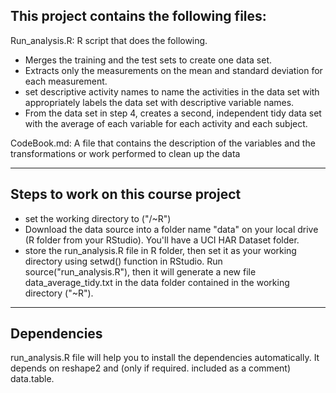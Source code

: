 ﻿This project contains the following files:
---------------------------------------------------------------------
Run_analysis.R: R script  that does the following. 

- Merges the training and the test sets to create one data set.
- Extracts only the measurements on the mean and standard deviation for each measurement. 
- set descriptive activity names to name the activities in the data set with appropriately labels the data set with descriptive variable names. 
- From the data set in step 4, creates a second, independent tidy data set with the average of each variable for each activity and each subject.

CodeBook.md: A file that contains the description of the variables and the transformations or work  performed to clean up the data 

---------------------------------------------------------------------
Steps to work on this course project
---------------------------------------------------------------------

- set the working directory to ("/~R")
- Download the data source into a folder name "data" on your local drive (R folder from your RStudio). You'll have a UCI HAR Dataset folder.
 - store the run_analysis.R file in R folder, then set it as your working directory using setwd() function in RStudio. Run source("run_analysis.R"), then it will generate a new file data_average_tidy.txt in the data folder contained in the working directory ("~R").

---------------------------------------------------------------------
Dependencies
---------------------------------------------------------------------

run_analysis.R file will help you to install the dependencies automatically. It depends on reshape2 and (only if required. included as a comment) data.table.